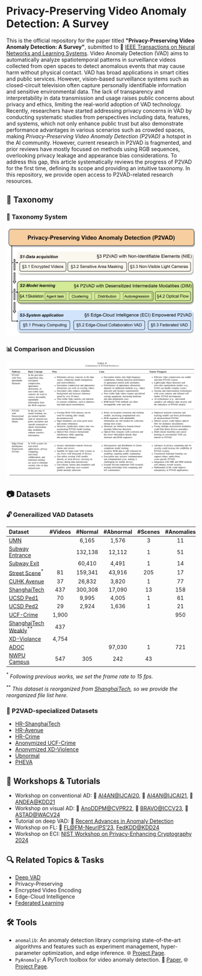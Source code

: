 # Privacy-Preserving Video Anomaly Detection: A Survey

This is the official repository for the paper titled **"Privacy-Preserving Video Anomaly Detection: A Survey"**, submitted to 📰 [IEEE Transactions on Neural Networks and Learning Systems]([https://ieee-cas.org/publication/tcsvt](https://cis.ieee.org/publications/t-neural-networks-and-learning-systems)).  Video Anomaly Detection (VAD) aims to automatically analyze spatiotemporal patterns in surveillance videos collected from open spaces to detect anomalous events that may cause harm without physical contact. VAD has broad applications in smart cities and public services. However, vision-based surveillance systems such as closed-circuit television often capture personally identifiable information and sensitive environmental data. The lack of transparency and interpretability in data transmission and usage raises public concerns about privacy and ethics, limiting the real-world adoption of VAD technology. Recently, researchers have started addressing privacy concerns in VAD by conducting systematic studies from perspectives including data, features, and systems, which not only enhance public trust but also demonstrate performance advantages in various scenarios such as crowded spaces, making *Privacy-Preserving Video Anomaly Detection (P2VAD)* a hotspot in the AI community. However, current research in P2VAD is fragmented, and prior reviews have mostly focused on methods using RGB sequences, overlooking privacy leakage and appearance bias considerations. To address this gap, this article systematically reviews the progress of P2VAD for the first time, defining its scope and providing an intuitive taxonomy. In this repository, we provide open access to P2VAD-related research resources.

## 📁 Taxonomy

### 📌 Taxonomy System

![taxo](taxo.png)

### 📊 Comparison and Dicussion

![compa](comp.png)

## 📷 Datasets

### 🔓 Generailized VAD Datasets

| Dataset                                                      | #Videos | #Normal | #Abnormal | #Scenes | #Anomalies | #Classes |
| :----------------------------------------------------------- | :-----: | :-----: | :-------: | :-----: | :--------: | -------- |
| [UMN](http://mha.cs.umn.edu/proj_events.shtml#crowd)         |         |  6,165  |   1,576   |    3    |     11     | 3        |
| [Subway Entrance](https://vision.eecs.yorku.ca/research/anomalous-behaviour-data/sets/) |         | 132,138 |  12,112   |    1    |     51     | 5        |
| [Subway Exit](https://vision.eecs.yorku.ca/research/anomalous-behaviour-data/sets/) |         | 60,410  |   4,491   |    1    |     14     | 3        |
| [Street Scene](https://www.merl.com/demos/video-anomaly-detection)$^{*}$ |   81    | 159,341 |  43,916   |   205   |     17     | 17       |
| [CUHK Avenue](http://www.cse.cuhk.edu.hk/leojia/projects/detectabnormal/dataset.html) |   37    | 26,832  |   3,820   |    1    |     77     | 5        |
| [ShanghaiTech](https://svip-lab.github.io/dataset/campus_dataset.html) |   437   | 300,308 |  17,090   |   13    |    158     | 11       |
| [UCSD Ped1](http://www.svcl.ucsd.edu/projects/anomaly/dataset.htm) |   70    |  9,995  |   4,005   |    1    |     61     | 5        |
| [UCSD Ped2](http://www.svcl.ucsd.edu/projects/anomaly/dataset.htm) |   29    |  2,924  |   1,636   |    1    |     21     | 5        |
| [UCF-Crime](https://webpages.charlotte.edu/cchen62/dataset.html) |  1,900  |         |           |         |    950     | 13       |
| [ShanghaiTech Weakly](https://github.com/jx-zhong-for-academic-purpose/GCN-Anomaly-Detection/tree/master/ShanghaiTech_new_split)$^{**}$ |   437   |         |           |         |            | 11       |
| [XD-Violance](https://roc-ng.github.io/XD-Violence/)         |  4,754  |         |           |         |            | 6        |
| [ADOC](http://qil.uh.edu/main/datasets/)                     |         |         |  97,030   |    1    |    721     |          |
| [NWPU Campus](https://campusvad.github.io/)                  |   547   |   305   |    242    |   43    |            | 28       |

$^{*}$ *Following previous works, we set the frame rate to 15 fps.*

$^{**}$ *This dataset is reorganized from [ShanghaiTech](https://svip-lab.github.io/dataset/campus_dataset.html), so we provide the reorganized file list here.*

### 🔐 P2VAD-specialized Datasets

- [HR-ShanghaiTech](https://openaccess.thecvf.com/content_CVPR_2019/html/Morais_Learning_Regularity_in_Skeleton_Trajectories_for_Anomaly_Detection_in_Videos_CVPR_2019_paper.html)
- [HR-Avenue](https://openaccess.thecvf.com/content_CVPR_2019/html/Morais_Learning_Regularity_in_Skeleton_Trajectories_for_Anomaly_Detection_in_Videos_CVPR_2019_paper.html)
- [HR-Crime](https://doi.org/10.34894/IRRDJE)
- [Anonymized UCF-Crime](https://joefioresi718.github.io/TeD-SPAD_webpage/)
- [Anonymized XD-Violence](https://joefioresi718.github.io/TeD-SPAD_webpage/)
- [Ubnormal](https://github.com/lilygeorgescu/UBnormal) 
- [PHEVA](https://github.com/tecsar-uncc/pheva)  

## 💬 Workshops & Tutorials

- Workshop on conventional AD: 📰 [AI4AN@IJCAI20](https://sites.google.com/view/ai4an2020
  ), 📰 [AI4AN@IJCAI21](https://sites.google.com/view/ai4an2021), 📰 [ANDEA@KDD21](https://sites.google.com/view/andea2021
  )
- Workshop on visual AD: 📰 [AnoDDPM@CVPR22](http://dro.dur.ac.uk/36134/1/36134.pdf
  ), 📰 [BRAVO@ICCV23](https://valeoai.github.io/bravo/
  ), 📰 [ASTAD@WACV24](https://ismart.ece.mcgill.ca/wacv24/
  )
- Tutorial on deep VAD: 📰 [Recent Advances in Anomaly Detection](https://sites.google.com/view/cvpr2023-tutorial-on-ad/)
- Workshop on FL: 📰 [FL@FM-NeurIPS’23](https://federated-learning.org/fl@fm-neurips-2023/), [FedKDD@KDD24](https://fedkdd.github.io/)
- Workshop on ECI: [NIST Workshop on Privacy-Enhancing Cryptography 2024](https://csrc.nist.gov/Events/2024/wpec2024) 

## 🔍 Related Topics & Tasks

- [Deep VAD](https://dl.acm.org/doi/abs/10.1145/3645101)
- Privacy-Preserving
- Encrypted Video Encoding
- Edge-Cloud Intelligence
- [Federated Learning](https://ieeexplore.ieee.org/document/10571602)

## 🛠️ Tools

- `anomalib`: An anomaly detection library comprising state-of-the-art algorithms and features such as experiment management, hyper-parameter optimization, and edge inference. 🌐 [Project Page](https://github.com/openvinotoolkit/anomalib).
- `PyAnomaly`: A PyTorch toolbox for video anomaly detection. 📄 [Paper](https://dl.acm.org/doi/10.1145/3394171.3414540), 🌐 [Project Page](https://github.com/YuhaoCheng/PyAnomaly).

